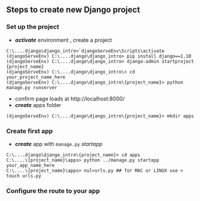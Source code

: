 ## Steps to create new Django project
### Set up the project
* ___activate___ environment , create a project
```console
C:\....django\django_intro>`djangoServeEnv\Scripts\activate
(djangoServeEnv) C:\....django\django_intro> pip install django==1.10
(djangoServeEnv) C:\....django\django_intro> django-admin startproject {project_name}
(djangoServeEnv) C:\....django\django_intro\> cd your_project_name_here
(djangoServeEnv) C:\....django\django_intro\{project_name}> python manage.py runserver
```
* confirm page loads at http://localhost:8000/
* ___create___ apps folder
```console
(djangoServeEnv) C:\....django\django_intro\{project_name}> mkdir apps
```

### Create first app
* ___create___ app with `manage.py` _startapp_
```console
C:\....django\django_intro\{project_name}> cd apps
C:\....\{project_name}\apps> python ../manage.py startapp your_app_name_here
C:\....\{project_name}\apps> nul>urls.py ## for MAC or LINUX use > touch urls.py
```

### Configure the route to your app


<!--stackedit_data:
eyJoaXN0b3J5IjpbNDkyMTA0NTU4XX0=
-->